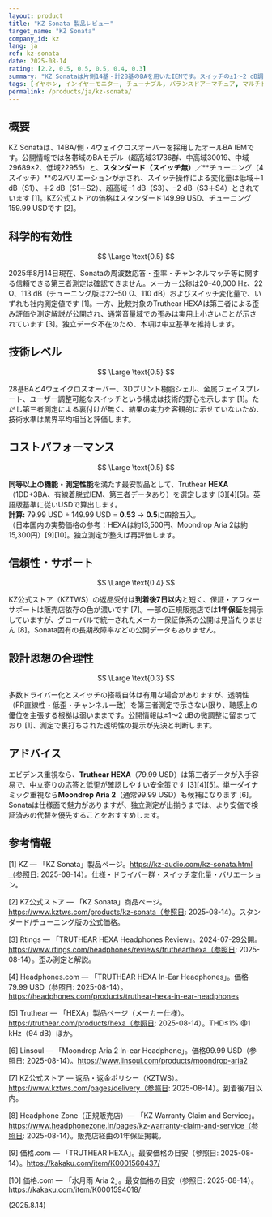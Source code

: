 ```yaml
---
layout: product
title: "KZ Sonata 製品レビュー"
target_name: "KZ Sonata"
company_id: kz
lang: ja
ref: kz-sonata
date: 2025-08-14
rating: [2.2, 0.5, 0.5, 0.5, 0.4, 0.3]
summary: "KZ Sonataは片側14基・計28基のBAを用いたIEMです。スイッチの±1〜2 dB調整は公開されていますが、独立測定が未整備のため根拠が弱く、149.99 USDに対し実測データが豊富で安価な競合が存在します。"
tags: [イヤホン, インイヤーモニター, チューナブル, バランスドアーマチュア, マルチドライバー]
permalink: /products/ja/kz-sonata/
---
```

## 概要

KZ Sonataは、14BA/側・4ウェイクロスオーバーを採用したオールBA IEMです。公開情報では各帯域のBAモデル（超高域31736群、中高域30019、中域29689×2、低域22955）と、**スタンダード（スイッチ無）**／**チューニング（4スイッチ）**の2バリエーションが示され、スイッチ操作による変化量は低域＋1 dB（S1）、＋2 dB（S1＋S2）、超高域−1 dB（S3）、−2 dB（S3＋S4）とされています [1]。KZ公式ストアの価格はスタンダード149.99 USD、チューニング159.99 USDです [2]。

## 科学的有効性

$$ \Large \text{0.5} $$

2025年8月14日現在、Sonataの周波数応答・歪率・チャンネルマッチ等に関する信頼できる第三者測定は確認できません。メーカー公称は20–40,000 Hz、22 Ω、113 dB（チューニング版は22–50 Ω、110 dB）およびスイッチ変化量で、いずれも社内測定値です [1]。一方、比較対象のTruthear HEXAは第三者による歪み評価や測定解説が公開され、通常音量域での歪みは実用上小さいことが示されています [3]。独立データ不在のため、本項は中立基準を維持します。

## 技術レベル

$$ \Large \text{0.5} $$

28基BAと4ウェイクロスオーバー、3Dプリント樹脂シェル、金属フェイスプレート、ユーザー調整可能なスイッチという構成は技術的野心を示します [1]。ただし第三者測定による裏付けが無く、結果の実力を客観的に示せていないため、技術水準は業界平均相当と評価します。

## コストパフォーマンス

$$ \Large \text{0.5} $$

**同等以上の機能・測定性能**を満たす最安製品として、Truthear **HEXA**（1DD+3BA、有線着脱式IEM、第三者データあり）を選定します [3][4][5]。英語版基準に従いUSDで算出します。  
**計算:** 79.99 USD ÷ 149.99 USD = **0.53** → **0.5**に四捨五入。  
（日本国内の実勢価格の参考：HEXAは約13,500円、Moondrop Aria 2は約15,300円）[9][10]。独立測定が整えば再評価します。  

## 信頼性・サポート

$$ \Large \text{0.4} $$

KZ公式ストア（KZTWS）の返品受付は**到着後7日以内**と短く、保証・アフターサポートは販売店依存の色が濃いです [7]。一部の正規販売店では**1年保証**を掲示していますが、グローバルで統一されたメーカー保証体系の公開は見当たりません [8]。Sonata固有の長期故障率などの公開データもありません。

## 設計思想の合理性

$$ \Large \text{0.3} $$

多数ドライバー化とスイッチの搭載自体は有用な場合がありますが、透明性（FR直線性・低歪・チャンネル一致）を第三者測定で示さない限り、聴感上の優位を主張する根拠は弱いままです。公開情報は±1〜2 dBの微調整に留まっており [1]、測定で裏打ちされた透明性の提示が先決と判断します。

## アドバイス

エビデンス重視なら、**Truthear HEXA**（79.99 USD）は第三者データが入手容易で、中立寄りの応答と低歪が確認しやすい安全策です [3][4][5]。単一ダイナミック重視なら**Moondrop Aria 2**（通常99.99 USD）も候補になります [6]。Sonataは仕様面で魅力がありますが、独立測定が出揃うまでは、より安価で検証済みの代替を優先することをおすすめします。

## 参考情報

[1] KZ — 「KZ Sonata」製品ページ。https://kz-audio.com/kz-sonata.html（参照日: 2025-08-14）。仕様・ドライバー群・スイッチ変化量・バリエーション。

[2] KZ公式ストア — 「KZ Sonata」商品ページ。https://www.kztws.com/products/kz-sonata（参照日: 2025-08-14）。スタンダード/チューニング版の公式価格。

[3] Rtings — 「TRUTHEAR HEXA Headphones Review」。2024-07-29公開。https://www.rtings.com/headphones/reviews/truthear/hexa（参照日: 2025-08-14）。歪み測定と解説。

[4] Headphones.com — 「TRUTHEAR HEXA In-Ear Headphones」。価格79.99 USD（参照日: 2025-08-14）。https://headphones.com/products/truthear-hexa-in-ear-headphones

[5] Truthear — 「HEXA」製品ページ（メーカー仕様）。https://truthear.com/products/hexa（参照日: 2025-08-14）。THD≤1% @1 kHz（94 dB）ほか。

[6] Linsoul — 「Moondrop Aria 2 In-ear Headphone」。価格99.99 USD（参照日: 2025-08-14）。https://www.linsoul.com/products/moondrop-aria2

[7] KZ公式ストア — 返品・返金ポリシー（KZTWS）。https://www.kztws.com/pages/delivery（参照日: 2025-08-14）。到着後7日以内。

[8] Headphone Zone（正規販売店）— 「KZ Warranty Claim and Service」。https://www.headphonezone.in/pages/kz-warranty-claim-and-service（参照日: 2025-08-14）。販売店経由の1年保証掲載。

[9] 価格.com — 「TRUTHEAR HEXA」。最安価格の目安（参照日: 2025-08-14）。https://kakaku.com/item/K0001560437/

[10] 価格.com — 「水月雨 Aria 2」。最安価格の目安（参照日: 2025-08-14）。https://kakaku.com/item/K0001594018/

(2025.8.14)

